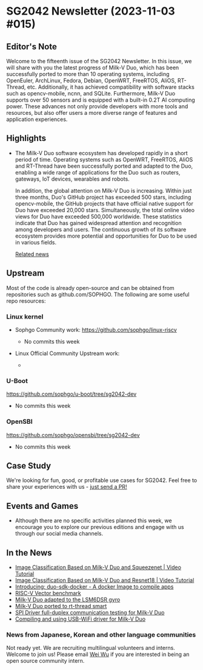 # SG2042 Newsletter (2023-11-03 #015)

## Editor's Note

Welcome to the fifteenth issue of the SG2042 Newsletter. In this issue, we will share with you the latest progress of Milk-V Duo, which has been successfully ported to more than 10 operating systems, including OpenEuler, ArchLinux, Fedora, Debian, OpenWRT, FreeRTOS, AliOS, RT-Thread, etc. Additionally, it has achieved compatibility with software stacks such as opencv-mobile, ncnn, and SQLite. Furthermore, Milk-V Duo supports over 50 sensors and is equipped with a built-in 0.2T AI computing power. These advances not only provide developers with more tools and resources, but also offer users a more diverse range of features and application experiences.

## Highlights

+ The Milk-V Duo software ecosystem has developed rapidly in a short period of time. Operating systems such as OpenWRT, FreeRTOS, AliOS and RT-Thread have been successfully ported and adapted to the Duo, enabling a wide range of applications for the Duo such as routers, gateways, IoT devices, wearables and robots.

  In addition, the global attention on Milk-V Duo is increasing. Within just three months, Duo's GitHub project has exceeded 500 stars, including opencv-mobile, the GitHub projects that have official native support for Duo have exceeded 20,000 stars. Simultaneously, the total online video views for Duo have exceeded 500,000 worldwide. These statistics indicate that Duo has gained widespread attention and recognition among developers and users. The continuous growth of its software ecosystem provides more potential and opportunities for Duo to be used in various fields.

  [Related news](https://mp.weixin.qq.com/s/gqB01-qq1kidRLCYiybgZA)


## Upstream

Most of the code is already open-source and can be obtained from repositories such as github.com/SOPHGO. The following are some useful repo resources:

### Linux kernel

+ Sophgo Community work: https://github.com/sophgo/linux-riscv

  + No commits this week

+ Linux Official Community Upstream work:

  + 

### U-Boot

https://github.com/sophgo/u-boot/tree/sg2042-dev

+ No commits this week

### OpenSBI

https://github.com/sophgo/opensbi/tree/sg2042-dev

+ No commits this week

## Case Study

We're looking for fun, good, or profitable use cases for SG2042. Feel free to share your experiences with us - [just send a PR!](https://github.com/sophgocommunity/SG2042-Newsletter/pulls)

## Events and Games

+ Although there are no specific activities planned this week, we encourage you to explore our previous editions and engage with us through our social media channels.

## In the News

+ [Image Classification Based on Milk-V Duo and Squeezenet | Video Tutorial][news-1]
+ [Image Classification Based on Milk-V Duo and Resnet18 | Video Tutorial][news-2]
+ [Introducing: duo-sdk-docker - A docker Image to compile apps][news-3]
+ [RISC-V Vector benchmark][news-4]
+ [Milk-V Duo adapted to the LSM6DSR gyro][news-5]
+ [Milk-V Duo ported to rt-thread smart][news-6]
+ [SPI Driver full-duplex communication testing for Milk-V Duo][news-7]
+ [Compiling and using USB-WiFi driver for Milk-V Duo][news-8]



[news-1]:https://b23.tv/tsiuPcT
[news-2]:https://b23.tv/NKfRhy1
[news-3]:https://community.milkv.io/t/introducing-duo-sdk-docker-a-docker-image-to-compile-apps/856
[news-4]:https://forum.sophgo.com/t/risc-v-vector-benchmark/400
[news-5]:https://community.milkv.io/t/milkv-duo-lsm6dsr/881
[news-6]:https://forum.sophgo.com/t/milk-v-duo-ported-to-rt-thread-smart/404
[news-7]:https://zhuanlan.zhihu.com/p/664389540
[news-8]:https://zhuanlan.zhihu.com/p/664225629

### News from Japanese, Korean and other language communities

Not ready yet. We are recruiting multilingual volunteers and interns. Welcome to join us! Please email [Wei Wu](mailto:wuwei2016@iscas.ac.cn) if you are interested in being an open source community intern.
